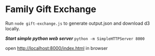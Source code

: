 # Family Gift Exchange

Run `node gift-exchange.js` to generate output.json and download d3 locally.

***Start simple python web server***
`python -m SimpleHTTPServer 8000`

open [http://localhost:8000/index.html](http://localhost:8000) in browser
